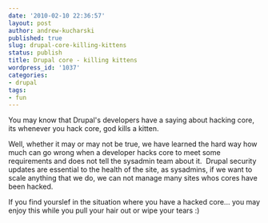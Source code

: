 ```yaml
---
date: '2010-02-10 22:36:57'
layout: post
author: andrew-kucharski
published: true
slug: drupal-core-killing-kittens
status: publish
title: Drupal core - killing kittens
wordpress_id: '1037'
categories:
- drupal
tags:
- fun
---
```


You may know that Drupal's developers have a saying about hacking core, its whenever you hack core, god kills a kitten.

Well, whether it may or may not be true, we have learned the hard way how much can go wrong when a developer hacks core to meet some requirements and does not tell the sysadmin team about it.  Drupal security updates are essential to the health of the site, as sysadmins, if we want to scale anything that we do, we can not manage many sites whos cores have been hacked.

If you find yourslef in the situation where you have a hacked core... you may enjoy this while you pull your hair out or wipe your tears :)



